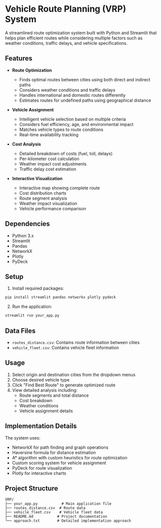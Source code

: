 # Vehicle Route Planning (VRP) System

A streamlined route optimization system built with Python and Streamlit that helps plan efficient routes while considering multiple factors such as weather conditions, traffic delays, and vehicle specifications.

## Features

- **Route Optimization**
  - Finds optimal routes between cities using both direct and indirect paths
  - Considers weather conditions and traffic delays
  - Handles international and domestic routes differently
  - Estimates routes for undefined paths using geographical distance

- **Vehicle Assignment**
  - Intelligent vehicle selection based on multiple criteria
  - Considers fuel efficiency, age, and environmental impact
  - Matches vehicle types to route conditions
  - Real-time availability tracking

- **Cost Analysis**
  - Detailed breakdown of costs (fuel, toll, delays)
  - Per-kilometer cost calculation
  - Weather impact cost adjustments
  - Traffic delay cost estimation

- **Interactive Visualization**
  - Interactive map showing complete route
  - Cost distribution charts
  - Route segment analysis
  - Weather impact visualization
  - Vehicle performance comparison

## Dependencies

- Python 3.x
- Streamlit
- Pandas
- NetworkX
- Plotly
- PyDeck

## Setup

1. Install required packages:
```bash
pip install streamlit pandas networkx plotly pydeck
```

2. Run the application:
```bash
streamlit run your_app.py
```

## Data Files

- `routes_distance.csv`: Contains route information between cities
- `vehicle_fleet.csv`: Contains vehicle fleet information

## Usage

1. Select origin and destination cities from the dropdown menus
2. Choose desired vehicle type
3. Click "Find Best Route" to generate optimized route
4. View detailed analysis including:
   - Route segments and total distance
   - Cost breakdown
   - Weather conditions
   - Vehicle assignment details

## Implementation Details

The system uses:
- NetworkX for path finding and graph operations
- Haversine formula for distance estimation
- A* algorithm with custom heuristics for route optimization
- Custom scoring system for vehicle assignment
- PyDeck for route visualization
- Plotly for interactive charts

## Project Structure

```
VRP/
├── your_app.py           # Main application file
├── routes_distance.csv  # Route data
├── vehicle_fleet.csv    # Vehicle fleet data
├── README.md           # Project documentation
└── approach.txt        # Detailed implementation approach
```